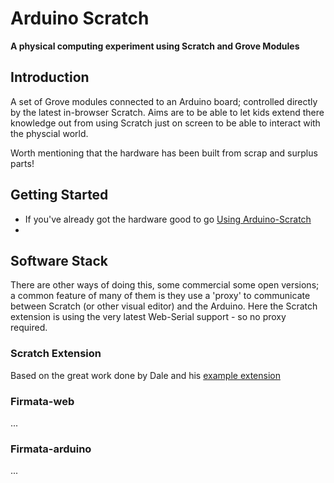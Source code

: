 # Arduino Scratch

**A physical computing experiment using Scratch and Grove Modules**

## Introduction

A set of Grove modules connected to an Arduino board; controlled directly by the latest in-browser Scratch. Aims are to be able to let kids extend there knowledge out from using Scratch just on screen to be able to interact with the physcial world.

Worth mentioning that the hardware has been built from scrap and surplus parts!

## Getting Started 

- If you've already got the hardware good to go  [Using Arduino-Scratch](./docs/scratch/00-gettingstarted.md)
- 


## Software Stack

There are other ways of doing this, some commercial some open versions; a common feature of many of them is they use a 'proxy' to communicate between Scratch (or other visual editor) and the Arduino. Here the Scratch extension is using the very latest Web-Serial support - so no proxy required.

### Scratch Extension

Based on the great work done by Dale and his [example extension](https://github.com/dalelane/scratch-extension-development)

### Firmata-web

...

### Firmata-arduino

...